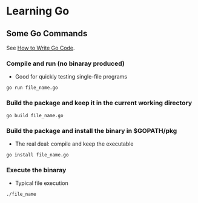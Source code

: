 # Learning Go

## Some Go Commands

See [How to Write Go Code](https://golang.org/doc/code.html).

### Compile and run (no binaray produced)

* Good for quickly testing single-file programs

`go run file_name.go`

### Build the package and keep it in the current working directory

`go build file_name.go`

### Build the package and install the binary in $GOPATH/pkg

* The real deal: compile and keep the executable

`go install file_name.go`

### Execute the binaray

* Typical file execution
 
`./file_name`

